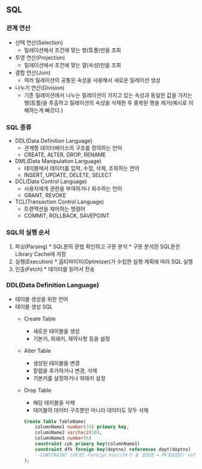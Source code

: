 ## SQL 

### 관계 연산
* 선택 연산(Selection)
  * 릴레이션에서 조건에 맞는 행(튜플)만을 조회
* 투영 연산(Projection)
  * 릴레이션에서 조건에 맞는 열(속성)만을 조회
* 결합 연산(Join)
  * 여러 릴레이션의 공통된 속성을 사용해서 새로운 릴레이션 생성
* 나누기 연산(Division)
  * 기존 릴레이션에서 나누는 릴레이션이 가지고 있는 속성과 동일한 값을 가지는 행(튜플)을 추출하고 릴레이션의 속성을 삭제한 후 중복된 행을 제거(예시로 이해하는게 빠르다.)

### SQL 종류
* DDL(Data Definition Language)
  * 관계형 데이터베이스의 구조를 정의하는 언어
  * CREATE, ALTER, DROP, RENAME
* DML(Data Manipulation Language)
  * 테이블에서 데이터를 입력, 수정, 삭제, 조회하는 언어
  * INSERT, UPDATE, DELETE, SELECT
* DCL(Data Control Language)
  * 사용자에게 권한을 부여하거나 회수하는 언어
  * GRANT, REVOKE
* TCL(Transaction Control Language)
  * 트랜잭션을 제어하는 명령어
  * COMMIT, ROLLBACK, SAVEPOINT

### SQL의 실행 순서
  1. 파싱(Parsing)
    * SQL문의 문법 확인하고 구문 분석
    * 구문 분석한 SQL문은 Library Cache에 저장
  2. 실행(Execution)
    * 옵티마이저(Optimizer)가 수립한 실행 계획에 따라 SQL 실행
  3. 인출(Fetch)
    * 데이터를 읽어서 전송

### DDL(Data Definition Language)
* 테이블 생성을 위한 언어
* 테이블 생성 SQL
  * Create Table
    * 새로운 테이블을 생성
    * 기본키, 외래키, 제약사항 등을 설정
  * Alter Table 
    * 생성된 테이블을 변경
    * 칼럼을 추가하거나 변경, 삭제
    * 기본키를 설정하거나 외래키 설정
  * Drop Table
    * 해당 테이블을 삭제
    * 테이블의 데이터 구조뿐만 아니라 데이터도 모두 삭제


    ```SQL
    Create Table TableName(
        columnName1 number(10) primary key,
        columnName2 varchar2(20),
        columnName3 number(6)
        constraint cpk primary key(columnName1)
        constraint dfk foreign key(deptno) references dept(deptno)
        --CONSTRAINT [FK명] foreign key([FK가 될 컬럼명 = PK컬럼명]) references [PK가 위치하는 테이블] ([PK컬럼명])
    );
    ```